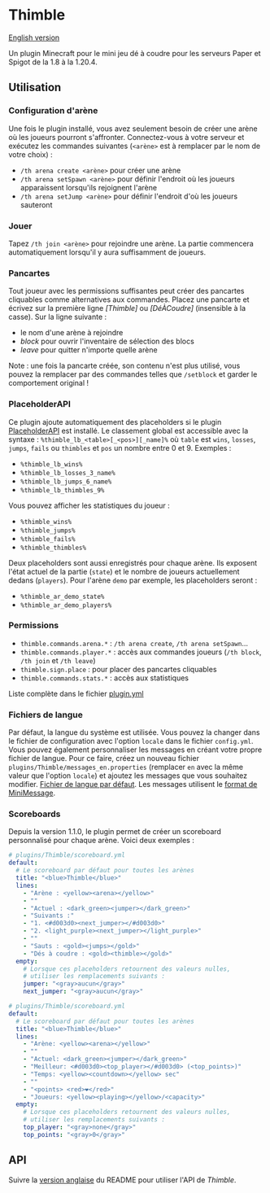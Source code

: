 # Thimble

[English version](README.md)

Un plugin Minecraft pour le mini jeu dé à coudre pour les serveurs Paper et Spigot de la 1.8 à la 1.20.4.

## Utilisation

### Configuration d'arène

Une fois le plugin installé, vous avez seulement besoin de créer une arène où les joueurs pourront s'affronter.
Connectez-vous à votre serveur et exécutez les commandes suivantes (`<arène>` est à remplacer par le nom de votre choix) :
- `/th arena create <arène>` pour créer une arène
- `/th arena setSpawn <arène>` pour définir l'endroit où les joueurs apparaissent lorsqu'ils rejoignent l'arène
- `/th arena setJump <arène>` pour définir l'endroit d'où les joueurs sauteront

### Jouer

Tapez `/th join <arène>` pour rejoindre une arène. La partie commencera automatiquement lorsqu'il y aura suffisamment de joueurs.

### Pancartes

Tout joueur avec les permissions suffisantes peut créer des pancartes cliquables comme alternatives aux commandes.
Placez une pancarte et écrivez sur la première ligne *[Thimble]* ou *[DéÀCoudre]* (insensible à la casse). Sur la ligne suivante :

- le nom d'une arène à rejoindre
- *block* pour ouvrir l'inventaire de sélection des blocs
- *leave* pour quitter n'importe quelle arène

Note : une fois la pancarte créée, son contenu n'est plus utilisé, vous pouvez la remplacer par des commandes telles que `/setblock` et garder le comportement original !

### PlaceholderAPI

Ce plugin ajoute automatiquement des placeholders si le plugin [PlaceholderAPI](https://www.spigotmc.org/resources/placeholderapi.6245/) est installé.
Le classement global est accessible avec la syntaxe : `%thimble_lb_<table>[_<pos>][_name]%` où `table` est `wins`, `losses`, `jumps`, `fails` ou `thimbles` et `pos` un nombre entre 0 et 9.
Exemples :
- `%thimble_lb_wins%`
- `%thimble_lb_losses_3_name%`
- `%thimble_lb_jumps_6_name%`
- `%thimble_lb_thimbles_9%`

Vous pouvez afficher les statistiques du joueur :
- `%thimble_wins%`
- `%thimble_jumps%`
- `%thimble_fails%`
- `%thimble_thimbles%`

Deux placeholders sont aussi enregistrés pour chaque arène. Ils exposent l'état actuel de la partie (`state`) et le nombre de joueurs actuellement dedans (`players`).
Pour l'arène `demo` par exemple, les placeholders seront :
- `%thimble_ar_demo_state%`
- `%thimble_ar_demo_players%`

### Permissions

- `thimble.commands.arena.*` : `/th arena create`, `/th arena setSpawn`...
- `thimble.commands.player.*` : accès aux commandes joueurs (`/th block`, `/th join` et `/th leave`)
- `thimble.sign.place` : pour placer des pancartes cliquables
- `thimble.commands.stats.*` : accès aux statistiques

Liste complète dans le fichier [plugin.yml](bukkit/src/main/resources/plugin.yml)

### Fichiers de langue

Par défaut, la langue du système est utilisée. Vous pouvez la changer dans le fichier de configuration avec l'option `locale` dans le fichier `config.yml`.
Vous pouvez également personnaliser les messages en créant votre propre fichier de langue.
Pour ce faire, créez un nouveau fichier `plugins/Thimble/messages_en.properties` (remplacer `en` avec la même valeur que l'option `locale`) et ajoutez les messages que vous souhaitez modifier. [Fichier de langue par défaut](common/src/main/resources/messages_fr.properties).
Les messages utilisent le [format de MiniMessage](https://docs.adventure.kyori.net/minimessage.html#format).

### Scoreboards

Depuis la version 1.1.0, le plugin permet de créer un scoreboard personnalisé pour chaque arène. Voici deux exemples :
```yml
# plugins/Thimble/scoreboard.yml
default:
  # Le scoreboard par défaut pour toutes les arènes
  title: "<blue>Thimble</blue>"
  lines:
    - "Arène : <yellow><arena></yellow>"
    - ""
    - "Actuel : <dark_green><jumper></dark_green>"
    - "Suivants :"
    - "1. <#d003d0><next_jumper></#d003d0>"
    - "2. <light_purple><next_jumper></light_purple>"
    - ""
    - "Sauts : <gold><jumps></gold>"
    - "Dés à coudre : <gold><thimble></gold>"
  empty:
    # Lorsque ces placeholders retournent des valeurs nulles,
    # utiliser les remplacements suivants :
    jumper: "<gray>aucun</gray>"
    next_jumper: "<gray>aucun</gray>"
```

```yml
# plugins/Thimble/scoreboard.yml
default:
  # Le scoreboard par défaut pour toutes les arènes
  title: "<blue>Thimble</blue>"
  lines:
    - "Arène: <yellow><arena></yellow>"
    - ""
    - "Actuel: <dark_green><jumper></dark_green>"
    - "Meilleur: <#d003d0><top_player></#d003d0> (<top_points>)"
    - "Temps: <yellow><countdown></yellow> sec"
    - ""
    - "<points> <red>❤</red>"
    - "Joueurs: <yellow><playing></yellow>/<capacity>"
  empty:
    # Lorsque ces placeholders retournent des valeurs nulles,
    # utiliser les remplacements suivants :
    top_player: "<gray>none</gray>"
    top_points: "<gray>0</gray>"
```

## API

Suivre la [version anglaise](README.md) du README pour utiliser l'API de *Thimble*.
